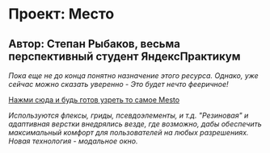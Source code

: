 # Проект: Место

## Автор: Степан Рыбаков, весьма перспективный студент ЯндексПрактикум

*Пока еще не до конца понятно назначение этого ресурса. Однако, уже сейчас можно сказать уверенно -
Это будет нечто фееричное!*

[Нажми сюда и будь готов узреть то самое Mesto](https://lannari.github.io/quadratish-praktish-good/ "Раскрой глаза и ссылку")

*Используются флексы, гриды, псевдоэлементы, и т.д. "Резиновая" и адаптивная верстки внедрялись везде, где возможно, дабы обеспечить максимальный комфорт для пользователей на любых разрешениях. Новая технология - модальное окно.*
